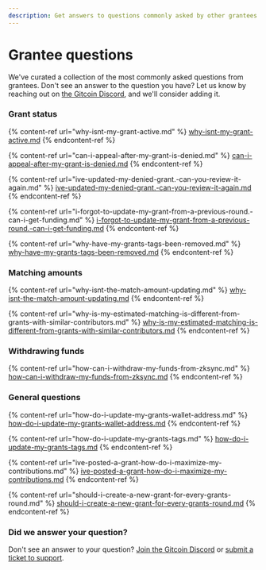 ```yaml
---
description: Get answers to questions commonly asked by other grantees.
---
```


# Grantee questions

We've curated a collection of the most commonly asked questions from grantees. Don't see an answer to the question you have? Let us know by reaching out on [the Gitcoin Discord](https://discord.com/invite/b5PEjyVFXT), and we'll consider adding it.

### Grant status

{% content-ref url="why-isnt-my-grant-active.md" %}
[why-isnt-my-grant-active.md](why-isnt-my-grant-active.md)
{% endcontent-ref %}

{% content-ref url="can-i-appeal-after-my-grant-is-denied.md" %}
[can-i-appeal-after-my-grant-is-denied.md](can-i-appeal-after-my-grant-is-denied.md)
{% endcontent-ref %}

{% content-ref url="ive-updated-my-denied-grant.-can-you-review-it-again.md" %}
[ive-updated-my-denied-grant.-can-you-review-it-again.md](ive-updated-my-denied-grant.-can-you-review-it-again.md)
{% endcontent-ref %}

{% content-ref url="i-forgot-to-update-my-grant-from-a-previous-round.-can-i-get-funding.md" %}
[i-forgot-to-update-my-grant-from-a-previous-round.-can-i-get-funding.md](i-forgot-to-update-my-grant-from-a-previous-round.-can-i-get-funding.md)
{% endcontent-ref %}

{% content-ref url="why-have-my-grants-tags-been-removed.md" %}
[why-have-my-grants-tags-been-removed.md](why-have-my-grants-tags-been-removed.md)
{% endcontent-ref %}



### Matching amounts

{% content-ref url="why-isnt-the-match-amount-updating.md" %}
[why-isnt-the-match-amount-updating.md](why-isnt-the-match-amount-updating.md)
{% endcontent-ref %}

{% content-ref url="why-is-my-estimated-matching-is-different-from-grants-with-similar-contributors.md" %}
[why-is-my-estimated-matching-is-different-from-grants-with-similar-contributors.md](why-is-my-estimated-matching-is-different-from-grants-with-similar-contributors.md)
{% endcontent-ref %}



### Withdrawing funds

{% content-ref url="how-can-i-withdraw-my-funds-from-zksync.md" %}
[how-can-i-withdraw-my-funds-from-zksync.md](how-can-i-withdraw-my-funds-from-zksync.md)
{% endcontent-ref %}



### General questions

{% content-ref url="how-do-i-update-my-grants-wallet-address.md" %}
[how-do-i-update-my-grants-wallet-address.md](how-do-i-update-my-grants-wallet-address.md)
{% endcontent-ref %}

{% content-ref url="how-do-i-update-my-grants-tags.md" %}
[how-do-i-update-my-grants-tags.md](how-do-i-update-my-grants-tags.md)
{% endcontent-ref %}

{% content-ref url="ive-posted-a-grant-how-do-i-maximize-my-contributions.md" %}
[ive-posted-a-grant-how-do-i-maximize-my-contributions.md](ive-posted-a-grant-how-do-i-maximize-my-contributions.md)
{% endcontent-ref %}

{% content-ref url="should-i-create-a-new-grant-for-every-grants-round.md" %}
[should-i-create-a-new-grant-for-every-grants-round.md](should-i-create-a-new-grant-for-every-grants-round.md)
{% endcontent-ref %}

###

### Did we answer your question?

Don't see an answer to your question? [Join the Gitcoin Discord](https://discord.gg/b5PEjyVFXT) or [submit a ticket to support](https://support.gitcoin.co/new/).

